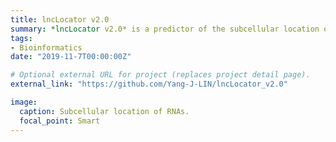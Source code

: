```yaml
---
title: lncLocator v2.0
summary: *lncLocator v2.0* is a predictor of the subcellular location of lncRNA based its sequence.
tags:
- Bioinformatics
date: "2019-11-7T00:00:00Z"

# Optional external URL for project (replaces project detail page).
external_link: "https://github.com/Yang-J-LIN/lncLocator_v2.0"

image:
  caption: Subcellular location of RNAs.
  focal_point: Smart
---
```

